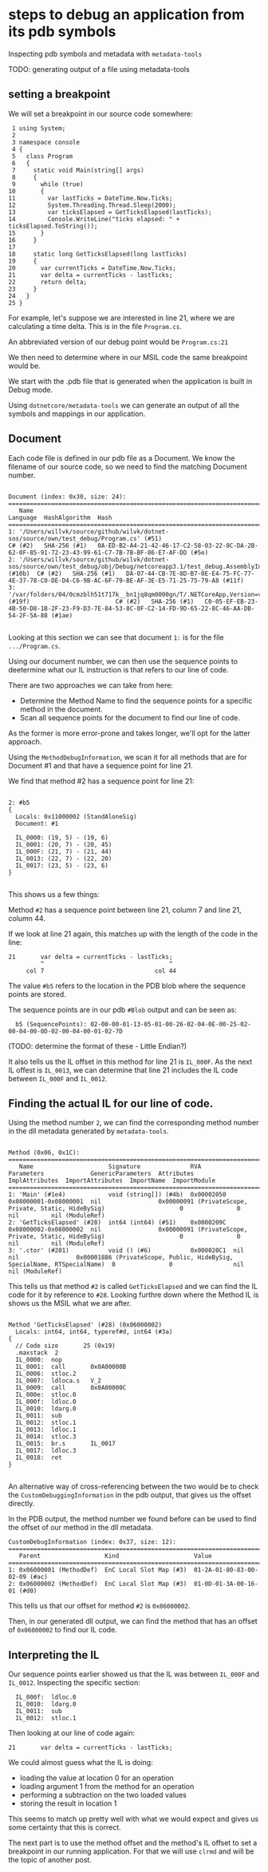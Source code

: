 # steps to debug an application from its pdb symbols

Inspecting pdb symbols and metadata with `metadata-tools`

TODO: generating output of a file using metadata-tools


## setting a breakpoint

We will set a breakpoint in our source code somewhere:

```
 1 using System;
 2
 3 namespace console
 4 {
 5   class Program
 6   {
 7     static void Main(string[] args)
 8     {
 9       while (true)
10       {
11         var lastTicks = DateTime.Now.Ticks;
12         System.Threading.Thread.Sleep(2000);
13         var ticksElapsed = GetTicksElapsed(lastTicks);
14         Console.WriteLine("ticks elapsed: " + ticksElapsed.ToString());
15       }
16     }
17
18     static long GetTicksElapsed(long lastTicks)
19     {
20       var currentTicks = DateTime.Now.Ticks;
21       var delta = currentTicks - lastTicks;
22       return delta;
23     }
24   }
25 }
```

For example, let's suppose we are interested in line 21, where we are calculating a time delta. This is in the file `Program.cs`.

An abbreviated version of our debug point would be `Program.cs:21`

We then need to determine where in our MSIL code the same breakpoint would be.

We start with the .pdb file that is generated when the application is built in Debug mode.

Using `dotnetcore/metadata-tools` we can generate an output of all the symbols and mappings in our application.

## Document

Each code file is defined in our pdb file as a Document. We know the filename of our source code, so we need to find the matching Document number.

```

Document (index: 0x30, size: 24):
=====================================================================================================================================================================================================================================================================
   Name                                                                                                                            Language  HashAlgorithm  Hash
=====================================================================================================================================================================================================================================================================
1: '/Users/willvk/source/github/wilvk/dotnet-sos/source/own/test_debug/Program.cs' (#51)                                           C# (#2)   SHA-256 (#1)   0A-ED-B2-A4-21-42-46-17-C2-58-03-22-8C-DA-2B-62-0F-85-91-72-23-43-99-61-C7-7B-7B-BF-86-E7-AF-DD (#5e)
2: '/Users/willvk/source/github/wilvk/dotnet-sos/source/own/test_debug/obj/Debug/netcoreapp3.1/test_debug.AssemblyInfo.cs' (#10b)  C# (#2)   SHA-256 (#1)   DA-07-44-CB-7E-8D-B7-0E-E4-75-FC-77-4E-37-78-C0-DE-D4-C6-9B-AC-6F-79-BE-AF-3E-E5-71-25-75-79-A8 (#11f)
3: '/var/folders/04/0cmzblh51t717k__bn1jq8qm0000gn/T/.NETCoreApp,Version=v3.1.AssemblyAttributes.cs' (#19f)                        C# (#2)   SHA-256 (#1)   C0-05-EF-EB-23-4B-50-D8-1B-2F-23-F9-D3-7E-84-53-8C-0F-C2-14-FD-9D-65-22-8C-46-AA-DB-54-2F-5A-88 (#1ae)


```

Looking at this section we can see that document `1:` is for the file `.../Program.cs`.

Using our document number, we can then use the sequence points to deetermine what our IL instruction is that refers to our line of code.

There are two approaches we can take from here:
- Determine the Method Name to find the sequence points for a specific method in the document.
- Scan all sequence points for the document to find our line of code.

As the former is more error-prone and takes longer, we'll opt for the latter approach.

Using the `MethodDebugInformation`, we scan it for all methods that are for Document #1 and that have a sequence point for line 21.


We find that method #2 has a sequence point for line 21:

```

2: #b5
{
  Locals: 0x11000002 (StandAloneSig)
  Document: #1

  IL_0000: (19, 5) - (19, 6)
  IL_0001: (20, 7) - (20, 45)
  IL_000F: (21, 7) - (21, 44)
  IL_0013: (22, 7) - (22, 20)
  IL_0017: (23, 5) - (23, 6)
}


```

This shows us a few things:

Method `#2` has a sequence point between line 21, column 7 and line 21, column 44.

If we look at line 21 again, this matches up with the length of the code in the line:

```
21       var delta = currentTicks - lastTicks;
         ^                                   ^
     col 7                               col 44
```

The value `#b5` refers to the location in the PDB blob where the sequence points are stored.

The sequence points are in our pdb `#Blob` output and can be seen as:

```
  b5 (SequencePoints): 02-00-00-01-13-05-01-00-26-02-04-0E-00-25-02-00-04-00-0D-02-00-04-00-01-02-7D
```

(TODO: determine the format of these - Little Endian?)

It also tells us the IL offset in this method for line 21 is `IL_000F`. As the next IL offest is `IL_0013`, we can determine that line 21 includes the IL code between `IL_000F` and `IL_0012`.

## Finding the actual IL for our line of code.

Using the method number `2`, we can find the corresponding method number in the dll metadata generated by `metadata-tools`.


```

Method (0x06, 0x1C):
=========================================================================================================================================================================================================================================================
   Name                     Signature              RVA         Parameters             GenericParameters  Attributes                                                                ImplAttributes  ImportAttributes  ImportName  ImportModule
=========================================================================================================================================================================================================================================================
1: 'Main' (#1e4)            void (string[]) (#4b)  0x00002050  0x08000001-0x08000001  nil                0x00000091 (PrivateScope, Private, Static, HideBySig)                     0               0                 nil         nil (ModuleRef)
2: 'GetTicksElapsed' (#28)  int64 (int64) (#51)    0x0000209C  0x08000002-0x08000002  nil                0x00000091 (PrivateScope, Private, Static, HideBySig)                     0               0                 nil         nil (ModuleRef)
3: '.ctor' (#201)           void () (#6)           0x000020C1  nil                    nil                0x00001886 (PrivateScope, Public, HideBySig, SpecialName, RTSpecialName)  0               0                 nil         nil (ModuleRef)

```

This tells us that method `#2` is called `GetTicksElapsed` and we can find the IL code for it by reference to `#28`. Looking furthre down where the Method IL is shows us the MSIL what we are after.

```

Method 'GetTicksElapsed' (#28) (0x06000002)
  Locals: int64, int64, typeref#d, int64 (#3a)
{
  // Code size       25 (0x19)
  .maxstack  2
  IL_0000:  nop
  IL_0001:  call       0x0A00000B
  IL_0006:  stloc.2
  IL_0007:  ldloca.s   V_2
  IL_0009:  call       0x0A00000C
  IL_000e:  stloc.0
  IL_000f:  ldloc.0
  IL_0010:  ldarg.0
  IL_0011:  sub
  IL_0012:  stloc.1
  IL_0013:  ldloc.1
  IL_0014:  stloc.3
  IL_0015:  br.s       IL_0017
  IL_0017:  ldloc.3
  IL_0018:  ret
}


```

An alternative way of cross-referencing between the two would be to check the `CustomDebuggingInformation` in the pdb output, that gives us the offset directly.

In the PDB output, the method number we found before can be used to find the offset of our method in the dll metadata.

```
CustomDebugInformation (index: 0x37, size: 12):
===================================================================================
   Parent                  Kind                     Value
===================================================================================
1: 0x06000001 (MethodDef)  EnC Local Slot Map (#3)  01-2A-01-80-83-00-02-09 (#ac)
2: 0x06000002 (MethodDef)  EnC Local Slot Map (#3)  01-0D-01-3A-00-16-01 (#d0)
```

This tells us that our offset for method `#2` is `0x06000002`.

Then, in our generated dll output, we can find the method that has an offset of `0x06000002` to find our IL code.

## Interpreting the IL

Our sequence points earlier showed us that the IL was between `IL_000F` and `IL_0012`. Inspecting the specific section:

```
  IL_000f:  ldloc.0
  IL_0010:  ldarg.0
  IL_0011:  sub
  IL_0012:  stloc.1
```

Then looking at our line of code again:

```
21       var delta = currentTicks - lastTicks;

```

We could almost guess what the IL is doing:

- loading the value at location 0 for an operation
- loading argument 1 from the method for an operation
- performing a subtraction on the two loaded values
- storing the result in location 1

This seems to match up pretty well with what we would expect and gives us some certainty that this is correct.

The next part is to use the method offset and the method's IL offset to set a breakpoint in our running application. For that we will use `clrmd` and will be the topic of another post.
